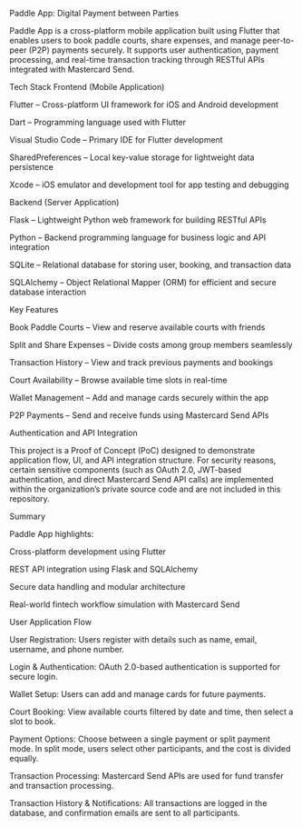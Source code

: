Paddle App: Digital Payment between Parties

Paddle App is a cross-platform mobile application built using Flutter that enables users to book paddle courts, share expenses, and manage peer-to-peer (P2P) payments securely.
It supports user authentication, payment processing, and real-time transaction tracking through RESTful APIs integrated with Mastercard Send.

Tech Stack
Frontend (Mobile Application)

Flutter – Cross-platform UI framework for iOS and Android development

Dart – Programming language used with Flutter

Visual Studio Code – Primary IDE for Flutter development

SharedPreferences – Local key-value storage for lightweight data persistence

Xcode – iOS emulator and development tool for app testing and debugging

Backend (Server Application)

Flask – Lightweight Python web framework for building RESTful APIs

Python – Backend programming language for business logic and API integration

SQLite – Relational database for storing user, booking, and transaction data

SQLAlchemy – Object Relational Mapper (ORM) for efficient and secure database interaction

Key Features

Book Paddle Courts – View and reserve available courts with friends

Split and Share Expenses – Divide costs among group members seamlessly

Transaction History – View and track previous payments and bookings

Court Availability – Browse available time slots in real-time

Wallet Management – Add and manage cards securely within the app

P2P Payments – Send and receive funds using Mastercard Send APIs

Authentication and API Integration

This project is a Proof of Concept (PoC) designed to demonstrate application flow, UI, and API integration structure.
For security reasons, certain sensitive components (such as OAuth 2.0, JWT-based authentication, and direct Mastercard Send API calls) are implemented within the organization’s private source code and are not included in this repository.

Summary

Paddle App highlights:

Cross-platform development using Flutter

REST API integration using Flask and SQLAlchemy

Secure data handling and modular architecture

Real-world fintech workflow simulation with Mastercard Send

User Application Flow

User Registration:
Users register with details such as name, email, username, and phone number.

Login & Authentication:
OAuth 2.0-based authentication is supported for secure login.

Wallet Setup:
Users can add and manage cards for future payments.

Court Booking:
View available courts filtered by date and time, then select a slot to book.

Payment Options:
Choose between a single payment or split payment mode.
In split mode, users select other participants, and the cost is divided equally.

Transaction Processing:
Mastercard Send APIs are used for fund transfer and transaction processing.

Transaction History & Notifications:
All transactions are logged in the database, and confirmation emails are sent to all participants.
